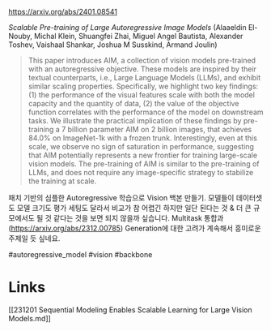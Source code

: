 https://arxiv.org/abs/2401.08541

*Scalable Pre-training of Large Autoregressive Image Models* (Alaaeldin El-Nouby, Michal Klein, Shuangfei Zhai, Miguel Angel Bautista, Alexander Toshev, Vaishaal Shankar, Joshua M Susskind, Armand Joulin)

> This paper introduces AIM, a collection of vision models pre-trained with an autoregressive objective. These models are inspired by their textual counterparts, i.e., Large Language Models (LLMs), and exhibit similar scaling properties. Specifically, we highlight two key findings: (1) the performance of the visual features scale with both the model capacity and the quantity of data, (2) the value of the objective function correlates with the performance of the model on downstream tasks. We illustrate the practical implication of these findings by pre-training a 7 billion parameter AIM on 2 billion images, that achieves 84.0% on ImageNet-1k with a frozen trunk. Interestingly, even at this scale, we observe no sign of saturation in performance, suggesting that AIM potentially represents a new frontier for training large-scale vision models. The pre-training of AIM is similar to the pre-training of LLMs, and does not require any image-specific strategy to stabilize the training at scale.

패치 기반의 심플한 Autoregressive 학습으로 Vision 백본 만들기. 모델들이 데이터셋도 모델 크기도 평가 세팅도 달라서 비교가 참 어렵긴 하지만 일단 된다는 것 & 더 큰 규모에서도 될 것 같다는 것을 보면 되지 않을까 싶습니다. Multitask 통합과 (https://arxiv.org/abs/2312.00785) Generation에 대한 고려가 계속해서 흥미로운 주제일 듯 싶네요.

#autoregressive_model #vision #backbone

# Links

[[231201 Sequential Modeling Enables Scalable Learning for Large Vision Models.md]]